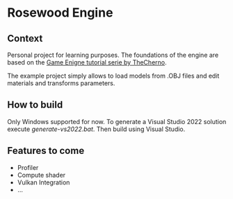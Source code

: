 # Rosewood Engine
## Context
  Personal project for learning purposes. The foundations of the engine are based on the [Game Enigne tutorial serie by TheCherno](https://youtube.com/playlist?list=PLlrATfBNZ98dC-V-N3m0Go4deliWHPFwT).
  
  The example project simply allows to load models from .OBJ files and edit materials and transforms parameters. 

## How to build
  Only Windows supported for now. 
  To generate a Visual Studio 2022 solution execute _generate-vs2022.bat_. Then build using Visual Studio.

## Features to come
  - Profiler
  - Compute shader
  - Vulkan Integration
  - ...
